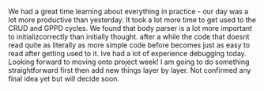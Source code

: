 
We had a great time learning about everything in practice - our day was a lot more productive than yesterday. It took a lot more time to get used to the CRUD and GPPD cycles. We found that body parser is a lot more important to initializcorrectly than initially thought. after a while the code that doesnt read quite as literally as more simple code before becomes just as easy to read after getting used to it. Ive had a lot of experience debugging today. Looking forward to moving onto project week! I am going to do something straightforward first then add new things layer by layer. Not confirmed any final idea yet but will decide soon.


